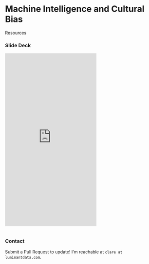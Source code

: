 # Machine Intelligence and Cultural Bias
Resources

### Slide Deck

<iframe src="https://docs.google.com/presentation/d/e/2PACX-1vQqfx17JaE4TvpgfCqeSen456NBMu8LIvSOJeXNoc-3DrMqq4EDI_h5p3mBPn7J9ECqT5QCZxfhNenN/embed?start=false&loop=false&delayms=3000" frameborder="0" height="569" allowfullscreen="true" mozallowfullscreen="true" webkitallowfullscreen="true"></iframe>

# 

### Contact
Submit a Pull Request to update! I'm reachable at `clare at luminantdata.com`.
